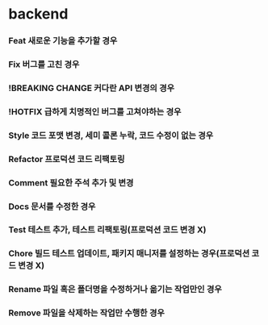 # backend


### Feat	            새로운 기능을 추가할 경우
### Fix	                버그를 고친 경우
### !BREAKING CHANGE	커다란 API 변경의 경우
### !HOTFIX	            급하게 치명적인 버그를 고쳐야하는 경우
### Style	            코드 포맷 변경, 세미 콜론 누락, 코드 수정이 없는 경우
### Refactor	        프로덕션 코드 리팩토링
### Comment	            필요한 주석 추가 및 변경
### Docs	            문서를 수정한 경우
### Test	            테스트 추가, 테스트 리팩토링(프로덕션 코드 변경 X)
### Chore	            빌드 테스트 업데이트, 패키지 매니저를 설정하는 경우(프로덕션 코드 변경 X)
### Rename	            파일 혹은 폴더명을 수정하거나 옮기는 작업만인 경우
### Remove	            파일을 삭제하는 작업만 수행한 경우
